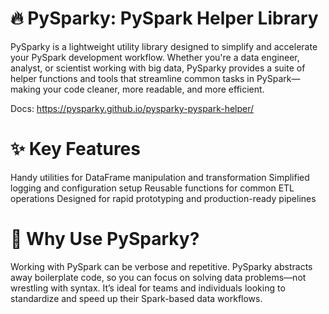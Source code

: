 # 🔥 PySparky: PySpark Helper Library
PySparky is a lightweight utility library designed to simplify and accelerate your PySpark development workflow. Whether you're a data engineer, analyst, or scientist working with big data, PySparky provides a suite of helper functions and tools that streamline common tasks in PySpark—making your code cleaner, more readable, and more efficient.

Docs: https://pysparky.github.io/pysparky-pyspark-helper/

# ✨ Key Features
Handy utilities for DataFrame manipulation and transformation
Simplified logging and configuration setup
Reusable functions for common ETL operations
Designed for rapid prototyping and production-ready pipelines
# 🚀 Why Use PySparky?
Working with PySpark can be verbose and repetitive. PySparky abstracts away boilerplate code, so you can focus on solving data problems—not wrestling with syntax. It’s ideal for teams and individuals looking to standardize and speed up their Spark-based data workflows.
